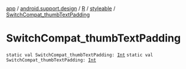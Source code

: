 [app](../../../index.md) / [android.support.design](../../index.md) / [R](../index.md) / [styleable](index.md) / [SwitchCompat_thumbTextPadding](./-switch-compat_thumb-text-padding.md)

# SwitchCompat_thumbTextPadding

`static val SwitchCompat_thumbTextPadding: `[`Int`](https://kotlinlang.org/api/latest/jvm/stdlib/kotlin/-int/index.html)
`static val SwitchCompat_thumbTextPadding: `[`Int`](https://kotlinlang.org/api/latest/jvm/stdlib/kotlin/-int/index.html)